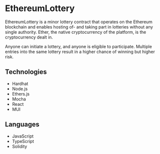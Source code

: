 # EthereumLottery

EthereumLottery is a minor lottery contract that operates on the Ethereum blockchain and enables hosting of- and taking part in lotteries without any single authority. Ether, the native cryptocurrency of the platform, is the cryptocurrency dealt in.

Anyone can initiate a lottery, and anyone is eligible to participate. Multiple entries into the same lottery result in a higher chance of winning but higher risk.

## Technologies

- Hardhat
- Node.js
- Ethers.js
- Mocha
- React
- MUI

## Languages

- JavaScript
- TypeScript
- Solidity
